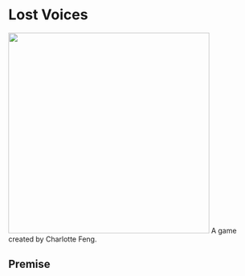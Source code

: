# Lost Voices

<img src="https://mechanicsofmagic.com/wp-content/uploads/2023/03/theme.png" width="400" />
A game created by Charlotte Feng.

## Premise


